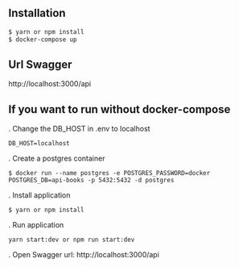 ## Installation

```bash
$ yarn or npm install
$ docker-compose up
```

## Url Swagger

http://localhost:3000/api

## If you want to run without docker-compose

. Change the DB_HOST in .env to localhost
```
DB_HOST=localhost
```
. Create a postgres container
```
$ docker run --name postgres -e POSTGRES_PASSWORD=docker POSTGRES_DB=api-books -p 5432:5432 -d postgres
```
. Install application
```
$ yarn or npm install
```
. Run application
```
yarn start:dev or npm run start:dev
```
. Open Swagger url:
  http://localhost:3000/api
